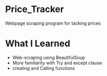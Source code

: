 # Price_Tracker
Webpage scraping program for tacking prices

# What I Learned
- Web-scraping using BeautifulSoup
- More familiarity with Try and except clause
- creating and Calling functions
